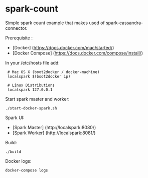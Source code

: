 # spark-count
Simple spark count example that makes used of spark-cassandra-connector.

Prerequisite :

* [Docker] (https://docs.docker.com/mac/started/)
* [Docker Compose] (https://docs.docker.com/compose/install/)

In your /etc/hosts file add:


     # Mac OS X (boot2docker / docker-machine)
     localspark $(boot2docker ip)

     # Linux Distributions
     localspark 127.0.0.1

Start spark master and worker:

    ./start-docker-spark.sh

Spark UI:

* [Spark Master] (http://localspark:8080/)
* [Spark Worker] (http://localspark:8081/)


Build:

    ./build

Docker logs:

    docker-compose logs

